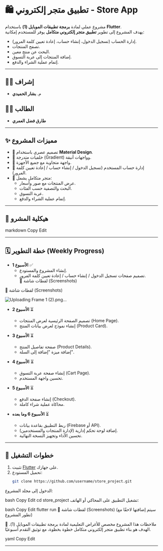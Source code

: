 # 🛍️ تطبيق متجر إلكتروني - Store App  

مشروع عملي لمادة **برمجة تطبيقات الموبايل (1)** باستخدام **Flutter**.  
يهدف المشروع إلى تطوير **تطبيق متجر إلكتروني متكامل** يوفر للمستخدم إمكانية:  
- إدارة الحساب (تسجيل الدخول، إنشاء حساب، إعادة تعيين كلمة المرور).  
- تصفح المنتجات.  
- البحث عن منتج معين.  
- إضافة المنتجات إلى عربة التسوق.  
- إتمام عملية الشراء والدفع.  

---

## 👨‍🏫 إشراف
- م. **بشار الحميدي**

## 👨‍🎓 الطالب
- **طارق فضل العمري**

---

## ✨ مميزات المشروع
- 🎨 تصميم عصري باستخدام **Material Design**.  
- 🌈 خلفيات متدرجة (Gradient) وواجهات أنيقة.  
- 📱 واجهة متجاوبة مع جميع الأجهزة.  
- 🔐 إدارة حساب المستخدم (تسجيل الدخول / إنشاء حساب / إعادة تعيين كلمة المرور).  
- 🛒 متجر متكامل يشمل:  
  - عرض المنتجات مع صور وأسعار.  
  - البحث والتصفية حسب الفئات.  
  - عربة التسوق.  
  - إتمام عملية الشراء والدفع.  

---

## 📂 هيكلية المشرو

markdown
Copy
Edit

---

## 🗓️ خطة التطوير (Weekly Progress)
- **الأسبوع 1** ✅  
  - إنشاء المشروع والمستودع.  
  - تصميم صفحات تسجيل الدخول / إنشاء حساب / إعادة تعيين كلمة المرور.  
📸 لقطات شاشة (Screenshots)

📸 لقطات شاشة (Screenshots)


![Uploading Frame 1 (2).png…]()
- **الأسبوع 2** ⏳  
  - تصميم الصفحة الرئيسية لعرض المنتجات (Home Page).  
  - إنشاء نموذج لعرض بيانات المنتج (Product Card).  

- **الأسبوع 3** ⏳  
  - صفحة تفاصيل المنتج (Product Details).  
  - إضافة ميزة "إضافة إلى السلة".  

- **الأسبوع 4** ⏳  
  - إنشاء صفحة عربة التسوق (Cart Page).  
  - تحسين واجهة المستخدم.  

- **الأسبوع 5** ⏳  
  - إنشاء صفحة الدفع (Checkout).  
  - محاكاة عملية شراء كاملة.  

- **الأسبوع 6 وما بعده** ⏳  
  - ربط التطبيق بقاعدة بيانات (Firebase أو API).  
  - إضافة لوحة تحكم إدارية (لإدارة المنتجات والمستخدمين).  
  - تحسين الأداء وتجهيز النسخة النهائية.  

---

## 🚀 خطوات التشغيل
1. تثبيت [Flutter](https://flutter.dev/docs/get-started/install) على جهازك.  
2. تحميل المستودع:
   ```bash
   git clone https://github.com/username/store_project.git
الدخول إلى مجلد المشروع:

bash
Copy
Edit
cd store_project
تشغيل التطبيق على المحاكي أو الهاتف:

bash
Copy
Edit
flutter run
📸 لقطات شاشة (Screenshots)
(سيتم إضافتها لاحقًا مع تطور المشروع)

📌 ملاحظات
هذا المشروع مخصص للأغراض التعليمية لمادة برمجة تطبيقات الموبايل (1).
الهدف هو بناء تطبيق متجر إلكتروني متكامل خطوة بخطوة، مع توثيق التقدم أسبوعيًا.

yaml
Copy
Edit

---

